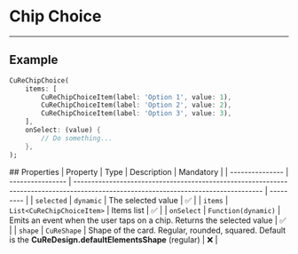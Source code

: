 # Chip Choice

---

## Example

```dart
CuReChipChoice(
    items: [
        CuReChipChoiceItem(label: 'Option 1', value: 1),
        CuReChipChoiceItem(label: 'Option 2', value: 2),
        CuReChipChoiceItem(label: 'Option 3', value: 3),
    ],
    onSelect: (value) {
        // Do something...
    },
);
```

## Properties
| Property | Type | Description | Mandatory |
| --------------- | ---------------- | ----------------------------------------------------------------------------------------------------------------------------------- | --------- |
| `selected` | `dynamic` | The selected value | ✅ |
| `items` | `List<CuReChipChoiceItem>` | Items list | ✅ |
| `onSelect` | `Function(dynamic)` | Emits an event when the user taps on a chip. Returns the selected value | ✅ |
| `shape` | `CuReShape` | Shape of the card. Regular, rounded, squared. Default is the **CuReDesign.defaultElementsShape** (regular) | ❌ |

